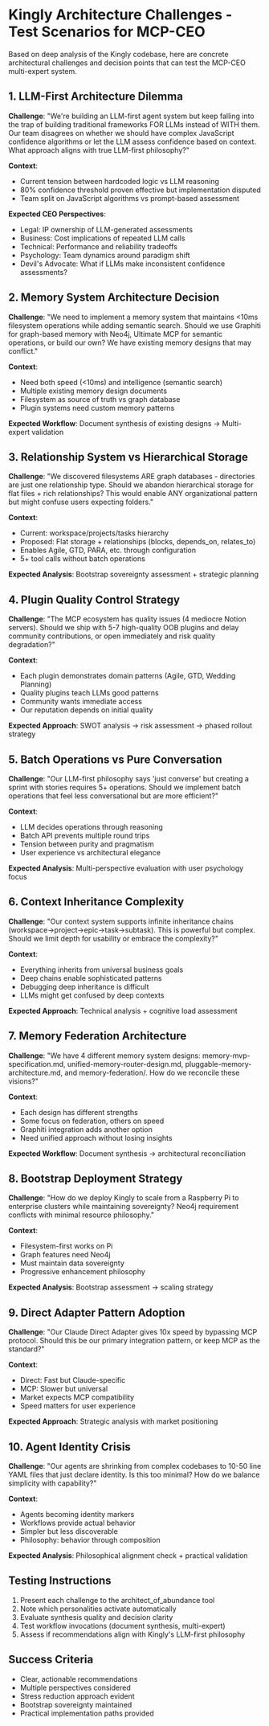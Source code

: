 # Kingly Architecture Challenges - Test Scenarios for MCP-CEO

Based on deep analysis of the Kingly codebase, here are concrete architectural challenges and decision points that can test the MCP-CEO multi-expert system.

## 1. LLM-First Architecture Dilemma

**Challenge**: "We're building an LLM-first agent system but keep falling into the trap of building traditional frameworks FOR LLMs instead of WITH them. Our team disagrees on whether we should have complex JavaScript confidence algorithms or let the LLM assess confidence based on context. What approach aligns with true LLM-first philosophy?"

**Context**:
- Current tension between hardcoded logic vs LLM reasoning
- 80% confidence threshold proven effective but implementation disputed
- Team split on JavaScript algorithms vs prompt-based assessment

**Expected CEO Perspectives**:
- Legal: IP ownership of LLM-generated assessments
- Business: Cost implications of repeated LLM calls
- Technical: Performance and reliability tradeoffs
- Psychology: Team dynamics around paradigm shift
- Devil's Advocate: What if LLMs make inconsistent confidence assessments?

## 2. Memory System Architecture Decision

**Challenge**: "We need to implement a memory system that maintains <10ms filesystem operations while adding semantic search. Should we use Graphiti for graph-based memory with Neo4j, Ultimate MCP for semantic operations, or build our own? We have existing memory designs that may conflict."

**Context**:
- Need both speed (<10ms) and intelligence (semantic search)
- Multiple existing memory design documents
- Filesystem as source of truth vs graph database
- Plugin systems need custom memory patterns

**Expected Workflow**: Document synthesis of existing designs → Multi-expert validation

## 3. Relationship System vs Hierarchical Storage

**Challenge**: "We discovered filesystems ARE graph databases - directories are just one relationship type. Should we abandon hierarchical storage for flat files + rich relationships? This would enable ANY organizational pattern but might confuse users expecting folders."

**Context**:
- Current: workspace/projects/tasks hierarchy
- Proposed: Flat storage + relationships (blocks, depends_on, relates_to)
- Enables Agile, GTD, PARA, etc. through configuration
- 5+ tool calls without batch operations

**Expected Analysis**: Bootstrap sovereignty assessment + strategic planning

## 4. Plugin Quality Control Strategy

**Challenge**: "The MCP ecosystem has quality issues (4 mediocre Notion servers). Should we ship with 5-7 high-quality OOB plugins and delay community contributions, or open immediately and risk quality degradation?"

**Context**:
- Each plugin demonstrates domain patterns (Agile, GTD, Wedding Planning)
- Quality plugins teach LLMs good patterns
- Community wants immediate access
- Our reputation depends on initial quality

**Expected Approach**: SWOT analysis → risk assessment → phased rollout strategy

## 5. Batch Operations vs Pure Conversation

**Challenge**: "Our LLM-first philosophy says 'just converse' but creating a sprint with stories requires 5+ operations. Should we implement batch operations that feel less conversational but are more efficient?"

**Context**:
- LLM decides operations through reasoning
- Batch API prevents multiple round trips
- Tension between purity and pragmatism
- User experience vs architectural elegance

**Expected Analysis**: Multi-perspective evaluation with user psychology focus

## 6. Context Inheritance Complexity

**Challenge**: "Our context system supports infinite inheritance chains (workspace→project→epic→task→subtask). This is powerful but complex. Should we limit depth for usability or embrace the complexity?"

**Context**:
- Everything inherits from universal business goals
- Deep chains enable sophisticated patterns
- Debugging deep inheritance is difficult
- LLMs might get confused by deep contexts

**Expected Approach**: Technical analysis + cognitive load assessment

## 7. Memory Federation Architecture

**Challenge**: "We have 4 different memory system designs: memory-mvp-specification.md, unified-memory-router-design.md, pluggable-memory-architecture.md, and memory-federation/. How do we reconcile these visions?"

**Context**:
- Each design has different strengths
- Some focus on federation, others on speed
- Graphiti integration adds another option
- Need unified approach without losing insights

**Expected Workflow**: Document synthesis → architectural reconciliation

## 8. Bootstrap Deployment Strategy

**Challenge**: "How do we deploy Kingly to scale from a Raspberry Pi to enterprise clusters while maintaining sovereignty? Neo4j requirement conflicts with minimal resource philosophy."

**Context**:
- Filesystem-first works on Pi
- Graph features need Neo4j
- Must maintain data sovereignty
- Progressive enhancement philosophy

**Expected Analysis**: Bootstrap assessment → scaling strategy

## 9. Direct Adapter Pattern Adoption

**Challenge**: "Our Claude Direct Adapter gives 10x speed by bypassing MCP protocol. Should this be our primary integration pattern, or keep MCP as the standard?"

**Context**:
- Direct: Fast but Claude-specific
- MCP: Slower but universal
- Market expects MCP compatibility
- Speed matters for user experience

**Expected Approach**: Strategic analysis with market positioning

## 10. Agent Identity Crisis

**Challenge**: "Our agents are shrinking from complex codebases to 10-50 line YAML files that just declare identity. Is this too minimal? How do we balance simplicity with capability?"

**Context**:
- Agents becoming identity markers
- Workflows provide actual behavior
- Simpler but less discoverable
- Philosophy: behavior through composition

**Expected Analysis**: Philosophical alignment check + practical validation

## Testing Instructions

1. Present each challenge to the architect_of_abundance tool
2. Note which personalities activate automatically
3. Evaluate synthesis quality and decision clarity
4. Test workflow invocations (document synthesis, multi-expert)
5. Assess if recommendations align with Kingly's LLM-first philosophy

## Success Criteria

- Clear, actionable recommendations
- Multiple perspectives considered
- Stress reduction approach evident
- Bootstrap sovereignty maintained
- Practical implementation paths provided